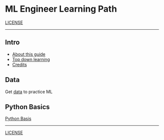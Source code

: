 <link rel='stylesheet' href='assets/css/main.css'/>

# ML Engineer Learning Path

[LICENSE](LICENSE.md)

---

## Intro
* [About this guide](about.md)
* [Top down learning](top-down-learning.md)
* [Credits](credits.md)

## Data
Get [data](data.md) to practice ML

## Python Basics
[Python Basis](python/0-README.md)

---
[LICENSE](LICENSE.md)
